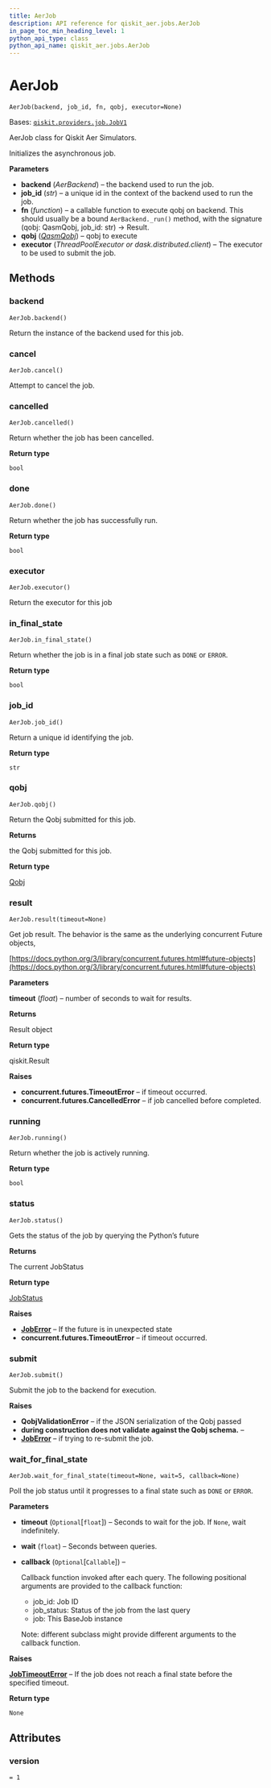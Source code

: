 ```yaml
---
title: AerJob
description: API reference for qiskit_aer.jobs.AerJob
in_page_toc_min_heading_level: 1
python_api_type: class
python_api_name: qiskit_aer.jobs.AerJob
---
```


# AerJob

<span id="qiskit_aer.jobs.AerJob" />

`AerJob(backend, job_id, fn, qobj, executor=None)`

Bases: [`qiskit.providers.job.JobV1`](qiskit.providers.JobV1 "qiskit.providers.job.JobV1")

AerJob class for Qiskit Aer Simulators.

Initializes the asynchronous job.

**Parameters**

*   **backend** (*AerBackend*) – the backend used to run the job.
*   **job\_id** (*str*) – a unique id in the context of the backend used to run the job.
*   **fn** (*function*) – a callable function to execute qobj on backend. This should usually be a bound `AerBackend._run()` method, with the signature (qobj: QasmQobj, job\_id: str) -> Result.
*   **qobj** ([*QasmQobj*](qiskit.qobj.QasmQobj "qiskit.qobj.QasmQobj")) – qobj to execute
*   **executor** (*ThreadPoolExecutor or dask.distributed.client*) – The executor to be used to submit the job.

## Methods

### backend

<span id="qiskit_aer.jobs.AerJob.backend" />

`AerJob.backend()`

Return the instance of the backend used for this job.

### cancel

<span id="qiskit_aer.jobs.AerJob.cancel" />

`AerJob.cancel()`

Attempt to cancel the job.

### cancelled

<span id="qiskit_aer.jobs.AerJob.cancelled" />

`AerJob.cancelled()`

Return whether the job has been cancelled.

**Return type**

`bool`

### done

<span id="qiskit_aer.jobs.AerJob.done" />

`AerJob.done()`

Return whether the job has successfully run.

**Return type**

`bool`

### executor

<span id="qiskit_aer.jobs.AerJob.executor" />

`AerJob.executor()`

Return the executor for this job

### in\_final\_state

<span id="qiskit_aer.jobs.AerJob.in_final_state" />

`AerJob.in_final_state()`

Return whether the job is in a final job state such as `DONE` or `ERROR`.

**Return type**

`bool`

### job\_id

<span id="qiskit_aer.jobs.AerJob.job_id" />

`AerJob.job_id()`

Return a unique id identifying the job.

**Return type**

`str`

### qobj

<span id="qiskit_aer.jobs.AerJob.qobj" />

`AerJob.qobj()`

Return the Qobj submitted for this job.

**Returns**

the Qobj submitted for this job.

**Return type**

[Qobj](qiskit.qobj.Qobj "qiskit.qobj.Qobj")

### result

<span id="qiskit_aer.jobs.AerJob.result" />

`AerJob.result(timeout=None)`

Get job result. The behavior is the same as the underlying concurrent Future objects,

[https://docs.python.org/3/library/concurrent.futures.html#future-objects](https://docs.python.org/3/library/concurrent.futures.html#future-objects)

**Parameters**

**timeout** (*float*) – number of seconds to wait for results.

**Returns**

Result object

**Return type**

qiskit.Result

**Raises**

*   **concurrent.futures.TimeoutError** – if timeout occurred.
*   **concurrent.futures.CancelledError** – if job cancelled before completed.

### running

<span id="qiskit_aer.jobs.AerJob.running" />

`AerJob.running()`

Return whether the job is actively running.

**Return type**

`bool`

### status

<span id="qiskit_aer.jobs.AerJob.status" />

`AerJob.status()`

Gets the status of the job by querying the Python’s future

**Returns**

The current JobStatus

**Return type**

[JobStatus](qiskit.providers.JobStatus "qiskit.providers.JobStatus")

**Raises**

*   [**JobError**](qiskit.providers.JobError "qiskit.providers.JobError") – If the future is in unexpected state
*   **concurrent.futures.TimeoutError** – if timeout occurred.

### submit

<span id="qiskit_aer.jobs.AerJob.submit" />

`AerJob.submit()`

Submit the job to the backend for execution.

**Raises**

*   **QobjValidationError** – if the JSON serialization of the Qobj passed
*   **during construction does not validate against the Qobj schema.** –
*   [**JobError**](qiskit.providers.JobError "qiskit.providers.JobError") – if trying to re-submit the job.

### wait\_for\_final\_state

<span id="qiskit_aer.jobs.AerJob.wait_for_final_state" />

`AerJob.wait_for_final_state(timeout=None, wait=5, callback=None)`

Poll the job status until it progresses to a final state such as `DONE` or `ERROR`.

**Parameters**

*   **timeout** (`Optional`\[`float`]) – Seconds to wait for the job. If `None`, wait indefinitely.

*   **wait** (`float`) – Seconds between queries.

*   **callback** (`Optional`\[`Callable`]) –

    Callback function invoked after each query. The following positional arguments are provided to the callback function:

    *   job\_id: Job ID
    *   job\_status: Status of the job from the last query
    *   job: This BaseJob instance

    Note: different subclass might provide different arguments to the callback function.

**Raises**

[**JobTimeoutError**](qiskit.providers.JobTimeoutError "qiskit.providers.JobTimeoutError") – If the job does not reach a final state before the specified timeout.

**Return type**

`None`

## Attributes

<span id="qiskit_aer.jobs.AerJob.version" />

### version

`= 1`

